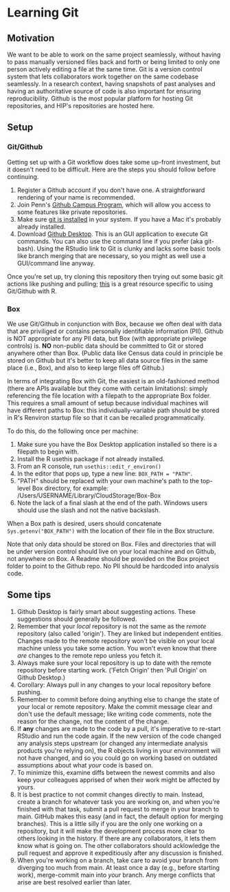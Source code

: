 # Learning Git

## Motivation

We want to be able to work on the same project seamlessly, without having to pass manually versioned files back and forth or being limited to only one person actively editing a file at the same time. Git is a version control system that lets collaborators work together on the same codebase seamlessly. In a research context, having snapshots of past analyses and having an authoritative source of code is also important for ensuring reproducibility. Github is the most popular platform for hosting Git repositories, and HIP's repositories are hosted here.

## Setup

### Git/Github

Getting set up with a Git workflow does take some up-front investment, but it doesn't need to be difficult. Here are the steps you should follow before continuing.

1. Register a Github account if you don't have one. A straightforward rendering of your name is recommended.
2. Join Penn's [Github Campus Program](https://github.com/upenn), which will allow you access to some features like private repositories.
3. Make sure [git is installed](https://happygitwithr.com/install-git) in your system. If you have a Mac it's probably already installed.
4. Download [Github Desktop](https://desktop.github.com/). This is an GUI application to execute Git commands. You can also use the command line if you prefer (aka git-bash). Using the RStudio link to Git is clunky and lacks some basic tools like branch merging that are necessary, so you might as well use a GUI/command line anyway.

Once you're set up, try cloning this repository then trying out some basic git actions like pushing and pulling; [this](https://happygitwithr.com/) is a great resource specific to using Git/Github with R. 

### Box

We use Git/Github in conjunction with Box, because we often deal with data that are priviliged or contains personally identifiable information (PII). Github is NOT appropriate for any PII data, but Box (with appropriate privilege controls) is. **NO** non-public data should be committed to Git or stored anywhere other than Box. (Public data like Census data could in principle be stored on Github but it's better to keep all data source files in the same place (i.e., Box), and also to keep large files off Github.)

In terms of integrating Box with Git, the easiest is an old-fashioned method (there are APIs available but they come with certain limitations): simply referencing the file location with a filepath to the appropriate Box folder. This requires a small amount of setup because individual machines will have different paths to Box: this individually-variable path should be stored in R's Renviron startup file so that it can be recalled programmatically. 

To do this, do the following once per machine:

1. Make sure you have the Box Desktop application installed so there is a filepath to begin with.
2. Install the R usethis package if not already installed.
3. From an R console, run `usethis::edit_r_environ()`
4. In the editor that pops up, type a new line: `BOX_PATH = "PATH"`.
5. "PATH" should be replaced with your own machine's path to the top-level Box directory, for example: /Users/USERNAME/Library/CloudStorage/Box-Box
6. Note the lack of a final slash at the end of the path. Windows users should use the slash and not the native backslash.

When a Box path is desired, users should concatenate `Sys.getenv("BOX_PATH")` with the location of their file in the Box structure.

Note that only data should be stored on Box. Files and directories that will be under version control should live on your local machine and on Github, not anywhere on Box. A Readme should be provided on the Box project folder to point to the Github repo. No PII should be hardcoded into analysis code.

## Some tips

1. Github Desktop is fairly smart about suggesting actions. These suggestions should generally be followed.
2. Remember that your *local* repository is not the same as the *remote* repository (also called 'origin'). They are linked but independent entities. Changes made to the remote repository won't be visible on your local machine unless you take some action. You won't even know that there *are* changes to the remote repo unless you fetch it.
3. Always make sure your local repository is up to date with the remote repository before starting work. ('Fetch Origin' then 'Pull Origin' on Github Desktop.)
4. Corollary: Always pull in any changes to your local repository before pushing.
5. Remember to commit before doing anything else to change the state of your local or remote repository. Make the commit message clear and don't use the default message; like writing code comments, note the reason for the change, not the content of the change.
6. If **any** changes are made to the code by a pull, it's imperative to re-start RStudio and run the code again. If the new version of the code changed any analysis steps upstream (or changed any intermediate analysis products you're relying on), the R objects living in your environment will not have changed, and so you could go on working based on outdated assumptions about what *your* code is based on.
7. To minimize this, examine diffs between the newest commits and also keep your colleagues apprised of when their work might be affected by yours.
8. It is best practice to not commit changes directly to main. Instead, create a branch for whatever task you are working on, and when you're finished with that task, submit a pull request to merge in your branch to main. GitHub makes this easy (and in fact, the default option for merging branches). This is a little silly if you are the only one working on a repository, but it will make the development process more clear to others looking in the history. If there are any collaborators, it lets them know what is going on. The other collaborators should acklowledge the pull request and approve it expeditiously after any discussion is finished.
9. When you're working on a branch, take care to avoid your branch from diverging too much from main. At least once a day (e.g., before starting work), merge-commit main into *your* branch. Any merge conflicts that arise are best resolved earlier than later.

